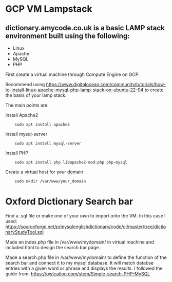 # GCP VM Lampstack
## dictionary.amycode.co.uk is a basic LAMP stack environment built using the following:
- Linux
- Apache
- MySQL
- PHP

First create a virtual machine through Compute Engine on GCP.

Recommend using https://www.digitalocean.com/community/tutorials/how-to-install-linux-apache-mysql-php-lamp-stack-on-ubuntu-22-04 to create the basis of your lamp stack.

The main points are:

Install Apache2

        sudo apt install apache2

Install mysql-server

        sudo apt install mysql-server

Install PHP

        sudo apt install php libapache2-mod-php php-mysql

Create a virtual host for your domain

        sudo mkdir /var/www/your_domain


# Oxford Dictionary Search bar

Find a .sql file or make one of your own to import onto the VM. In this case I used: https://sourceforge.net/p/mysqlenglishdictionary/code/ci/master/tree/dictionaryStudyTool.sql

Made an index.php file in /var/www/mydomain/ in virtual machine and included html to design the search bar page.

Made a search.php file in /var/www/mydomain/ to define the function of the search bar and connect it to my mysql database. It will match databse entries with a given word or phrase and displays the results. I followed the guide from: https://owlcation.com/stem/Simple-search-PHP-MySQL

